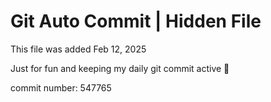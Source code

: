 # Git Auto Commit | Hidden File

This file was added Feb 12, 2025

Just for fun and keeping my daily git commit active 🤪

commit number: 547765
